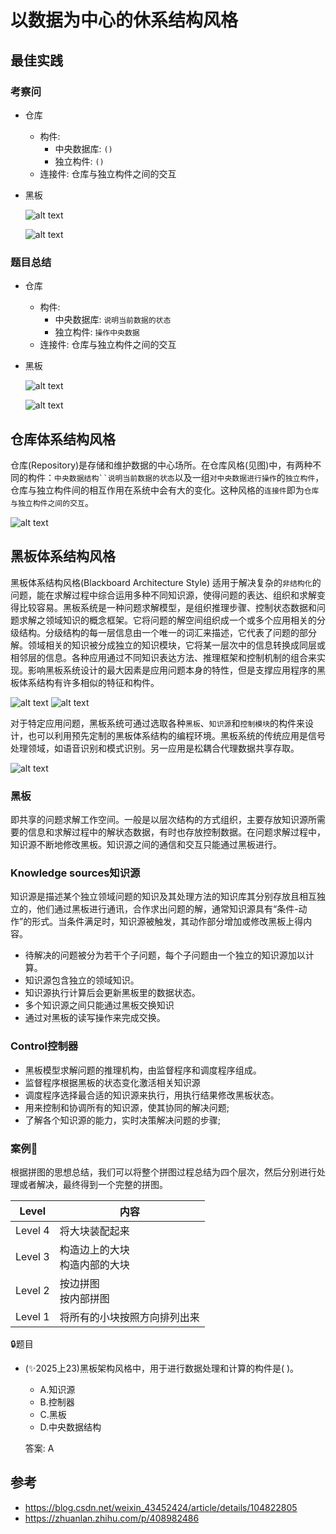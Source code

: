 # 以数据为中心的休系结构风格



## 最佳实践


### 考察问

- 仓库
    - 构件: 
        - 中央数据库: `()`
        - 独立构件: `()`
    - 连接件: 仓库与独立构件之间的交互
- 黑板

    ![alt text](3软件架构风格/黑板体系结构风格1_评估.png)

    ![alt text](3软件架构风格/黑板体系结构风格3_评估.png)



### 题目总结

- 仓库
    - 构件: 
        - 中央数据库: `说明当前数据的状态`
        - 独立构件: `操作中央数据`
    - 连接件: 仓库与独立构件之间的交互
- 黑板

    ![alt text](3软件架构风格/黑板体系结构风格1.png)

    ![alt text](3软件架构风格/黑板体系结构风格3.png)



## 仓库体系结构风格

仓库(Repository)是存储和维护数据的中心场所。在仓库风格(见图)中，有两种不同的构件：`中央数据结构``说明当前数据的状态`以及一组`对中央数据进行操作`的`独立构件`，仓库与独立构件间的相互作用在系统中会有大的变化。这种风格的`连接件`即为`仓库与独立构件之间的交互`。


![alt text](3软件架构风格/仓库体系结构风格.png)


## 黑板体系结构风格


黑板体系结构风格(Blackboard Architecture Style) 适用于解决复杂的`非结构化`的问题，能在求解过程中综合运用多种不同知识源，使得问题的表达、组织和求解变得比较容易。黑板系统是一种问题求解模型，是组织推理步骤、控制状态数据和问题求解之领域知识的概念框架。它将问题的解空间组织成一个或多个应用相关的分级结构。分级结构的每一层信息由一个唯一的词汇来描述，它代表了问题的部分解。领域相关的知识被分成独立的知识模块，它将某一层次中的信息转换成同层或相邻层的信息。各种应用通过不同知识表达方法、推理框架和控制机制的组合来实现。影响黑板系统设计的最大因素是应用问题本身的特性，但是支撑应用程序的黑板体系结构有许多相似的特征和构件。

![alt text](3软件架构风格/黑板体系结构风格1.png)
![alt text](3软件架构风格/黑板体系结构风格2.png)

对于特定应用问题，黑板系统可通过选取各种`黑板`、`知识源`和`控制模块`的构件来设计，也可以利用预先定制的黑板体系结构的编程环境。黑板系统的传统应用是信号处理领域，如语音识别和模式识别。另一应用是松耦合代理数据共享存取。

![alt text](3软件架构风格/黑板体系结构风格3.png)

### 黑板

即共享的问题求解工作空间。一般是以层次结构的方式组织，主要存放知识源所需要的信息和求解过程中的解状态数据，有时也存放控制数据。在问题求解过程中，知识源不断地修改黑板。知识源之间的通信和交互只能通过黑板进行。

### Knowledge sources知识源

知识源是描述某个独立领域问题的知识及其处理方法的知识库其分别存放且相互独立的，他们通过黑板进行通讯，合作求出问题的解，通常知识源具有“条件-动作”的形式。当条件满足时，知识源被触发，其动作部分增加或修改黑板上得内容。

- 待解决的问题被分为若干个子问题，每个子问题由一个独立的知识源加以计算。
- 知识源包含独立的领域知识。
- 知识源执行计算后会更新黑板里的数据状态。
- 多个知识源之间只能通过黑板交换知识
- 通过对黑板的读写操作来完成交换。


### Control控制器

- 黑板模型求解问题的推理机构，由监督程序和调度程序组成。
- 监督程序根据黑板的状态变化激活相关知识源
- 调度程序选择最合适的知识源来执行，用执行结果修改黑板状态。
- 用来控制和协调所有的知识源，使其协同的解决问题;
- 了解各个知识源的能力，实时决策解决问题的步骤;



### 案例🌰

根据拼图的思想总结，我们可以将整个拼图过程总结为四个层次，然后分别进行处理或者解决，最终得到一个完整的拼图。

| Level  | 内容                                   |
| ------ | -------------------------------------- |
| Level 4 | 将大块装配起来                         |
| Level 3 | 构造边上的大块<br>构造内部的大块       |
| Level 2 | 按边拼图<br>按内部拼图                 |
| Level 1 | 将所有的小块按照方向排列出来           |




🔒题目

- (✨2025上23)黑板架构风格中，用于进行数据处理和计算的构件是( )。
    - A.知识源
    - B.控制器
    - C.黑板
    - D.中央数据结构

    答案: A


## 参考

- https://blog.csdn.net/weixin_43452424/article/details/104822805
- https://zhuanlan.zhihu.com/p/408982486



















